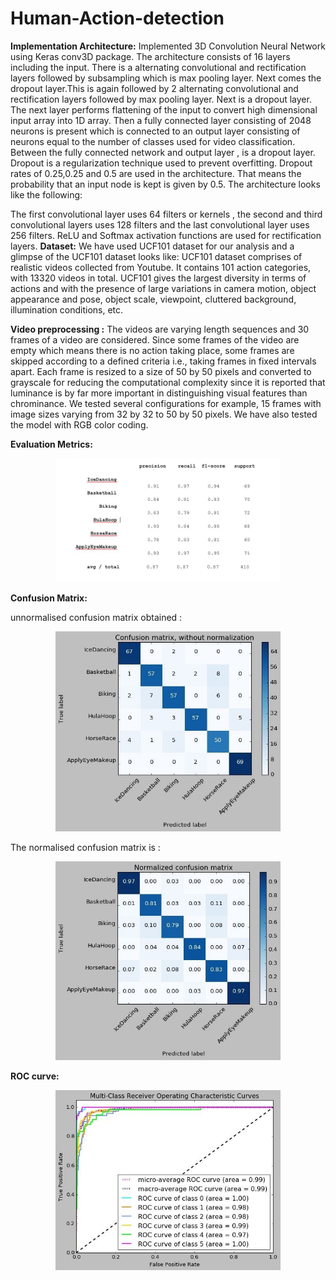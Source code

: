 # Human-Action-detection

**Implementation Architecture:**
Implemented 3D Convolution Neural Network using Keras conv3D package. The architecture consists of 16 layers including the input. There is a alternating convolutional and rectification layers followed by subsampling which is max pooling layer. Next comes the dropout layer.This is again followed by 2 alternating convolutional and rectification layers followed by max pooling layer. Next is a dropout layer. The next layer performs flattening of the input to convert high dimensional input array into 1D array. Then a fully connected layer consisting of 2048 neurons is present which is connected to an output layer consisting of neurons equal to the number of classes used for video classification. Between the fully connected network and output layer , is a dropout layer. Dropout is a regularization technique used to prevent overfitting. Dropout rates of 0.25,0.25 and 0.5 are used in the architecture. That means the probability that an input node is kept is given by 0.5.
The architecture looks like the following:
 
The first convolutional layer uses 64 filters or kernels , the second and third convolutional layers uses 128 filters and the last convolutional layer uses 256 filters.
ReLU and Softmax activation functions are used for rectification layers.
**Dataset:**
We have used UCF101 dataset for our analysis and a glimpse of the UCF101 dataset looks like: UCF101 dataset comprises of realistic videos collected from Youtube. It contains 101 action categories, with 13320 videos in total. UCF101 gives the largest diversity in terms of actions and with the presence of large variations in camera motion, object appearance and pose, object scale, viewpoint, cluttered background, illumination conditions, etc.
 

**Video preprocessing :**
The videos are varying length sequences and 30 frames of a video are considered. Since some frames of the video are empty which means there is no action taking place, some frames are skipped according to a defined criteria i.e., taking frames in fixed intervals apart.
Each frame is resized to a size of 50 by 50 pixels and converted to grayscale for reducing the computational complexity since it is reported that luminance is by far more important in distinguishing visual features than chrominance. We tested several configurations for example, 15 frames with image sizes varying from 32 by 32 to 50 by 50 pixels. We have also tested the model with RGB color coding.


**Evaluation Metrics:** 

<p align="center">
 
  <img src="Report.JPG" width="360">
</p>

**Confusion Matrix:**

unnormalised confusion matrix obtained :
 
<p align="center">
 
  <img src="CM1.jpg" width="360">
</p> 

The normalised confusion matrix is :

<p align="center">
 
  <img src="CM2.jpg" width="360">
</p>
 
**ROC curve:**

<p align="center">
 
  <img src="MultiROc.jpg" width="360">
</p>
 





 
